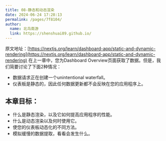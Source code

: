 ```yaml
---
title: 08-静态和动态渲染
date: 2024-06-24 17:28:13
permalink: /pages/7f8104/
author: 
  name: 北鸟南游
  link: https://shenshuai89.github.io/
---
```

原文地址：[https://nextjs.org/learn/dashboard-app/static-and-dynamic-rendering](https://nextjs.org/learn/dashboard-app/static-and-dynamic-rendering)
在上一章中，您为Dashboard Overview页面获取了数据。但是，我们简要讨论了下面2种情况：

- 数据请求正在创建一个unintentional waterfall。
- 仪表板是静态的，因此任何数据更新都不会反映在您的应用程序上。
## 本章目标：

- 什么是静态渲染，以及它如何提高应用程序的性能。
- 什么是动态渲染以及何时使用它。
- 使您的仪表板动态化的不同方法。
- 模拟缓慢的数据提取，看看会发生什么。









